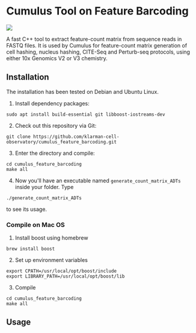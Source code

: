 # Cumulus Tool on Feature Barcoding

[![](https://img.shields.io/github/v/release/klarman-cell-observatory/cumulus_feature_barcoding.svg)](https://github.com/klarman-cell-observatory/cumulus_feature_barcoding/releases)

A fast C++ tool to extract feature-count matrix from sequence reads in FASTQ files. It is used by Cumulus for feature-count matrix generation of cell hashing, nucleus hashing, CITE-Seq and Perturb-seq protocols, using either 10x Genomics V2 or V3 chemistry.

## Installation

The installation has been tested on Debian and Ubuntu Linux.

1. Install dependency packages:

```
sudo apt install build-essential git libboost-iostreams-dev
```

2. Check out this repository via Git:

```
git clone https://github.com/klarman-cell-observatory/cumulus_feature_barcoding.git
```

3. Enter the directory and compile:

```
cd cumulus_feature_barcoding
make all
```

4. Now you'll have an executable named ``generate_count_matrix_ADTs`` inside your folder. Type

```
./generate_count_matrix_ADTs
```

to see its usage.

### Compile on Mac OS

1. Install boost using homebrew

```
brew install boost
```

2. Set up environment variables

```
export CPATH=/usr/local/opt/boost/include
export LIBRARY_PATH=/usr/local/opt/boost/lib
```

3. Compile

```
cd cumulus_feature_barcoding
make all
```

## Usage

